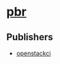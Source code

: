 # [pbr](https://pypi.org/project/pbr)



## Publishers
- [openstackci](https://pypi.org/user/openstackci)

